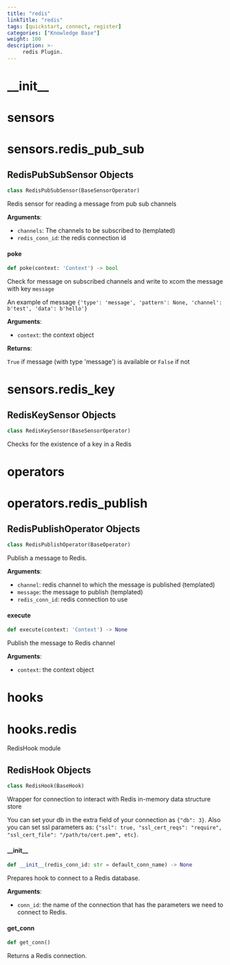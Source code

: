```yaml
---
title: "redis"
linkTitle: "redis"
tags: [quickstart, connect, register] 
categories: ["Knowledge Base"]
weight: 100
description: >-
     redis Plugin.
---
```


<a id="__init__"></a>

# \_\_init\_\_

<a id="sensors"></a>

# sensors

<a id="sensors.redis_pub_sub"></a>

# sensors.redis\_pub\_sub

<a id="sensors.redis_pub_sub.RedisPubSubSensor"></a>

## RedisPubSubSensor Objects

```python
class RedisPubSubSensor(BaseSensorOperator)
```

Redis sensor for reading a message from pub sub channels

**Arguments**:

- `channels`: The channels to be subscribed to (templated)
- `redis_conn_id`: the redis connection id

<a id="sensors.redis_pub_sub.RedisPubSubSensor.poke"></a>

#### poke

```python
def poke(context: 'Context') -> bool
```

Check for message on subscribed channels and write to xcom the message with key ``message``

An example of message ``{'type': 'message', 'pattern': None, 'channel': b'test', 'data': b'hello'}``

**Arguments**:

- `context`: the context object

**Returns**:

``True`` if message (with type 'message') is available or ``False`` if not

<a id="sensors.redis_key"></a>

# sensors.redis\_key

<a id="sensors.redis_key.RedisKeySensor"></a>

## RedisKeySensor Objects

```python
class RedisKeySensor(BaseSensorOperator)
```

Checks for the existence of a key in a Redis

<a id="operators"></a>

# operators

<a id="operators.redis_publish"></a>

# operators.redis\_publish

<a id="operators.redis_publish.RedisPublishOperator"></a>

## RedisPublishOperator Objects

```python
class RedisPublishOperator(BaseOperator)
```

Publish a message to Redis.

**Arguments**:

- `channel`: redis channel to which the message is published (templated)
- `message`: the message to publish (templated)
- `redis_conn_id`: redis connection to use

<a id="operators.redis_publish.RedisPublishOperator.execute"></a>

#### execute

```python
def execute(context: 'Context') -> None
```

Publish the message to Redis channel

**Arguments**:

- `context`: the context object

<a id="hooks"></a>

# hooks

<a id="hooks.redis"></a>

# hooks.redis

RedisHook module

<a id="hooks.redis.RedisHook"></a>

## RedisHook Objects

```python
class RedisHook(BaseHook)
```

Wrapper for connection to interact with Redis in-memory data structure store

You can set your db in the extra field of your connection as ``{"db": 3}``.
Also you can set ssl parameters as:
``{"ssl": true, "ssl_cert_reqs": "require", "ssl_cert_file": "/path/to/cert.pem", etc}``.

<a id="hooks.redis.RedisHook.__init__"></a>

#### \_\_init\_\_

```python
def __init__(redis_conn_id: str = default_conn_name) -> None
```

Prepares hook to connect to a Redis database.

**Arguments**:

- `conn_id`: the name of the connection that has the parameters
we need to connect to Redis.

<a id="hooks.redis.RedisHook.get_conn"></a>

#### get\_conn

```python
def get_conn()
```

Returns a Redis connection.

